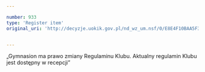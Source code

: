 ```yaml
---

number: 933
type: 'Register item'
original_uri: 'http://decyzje.uokik.gov.pl/nd_wz_um.nsf/0/E8E4F10BAA5F36FCC12572DD00329751?OpenDocument'


---
```


„Gymnasion ma prawo zmiany Regulaminu Klubu. Aktualny regulamin Klubu jest dostępny w recepcji”
